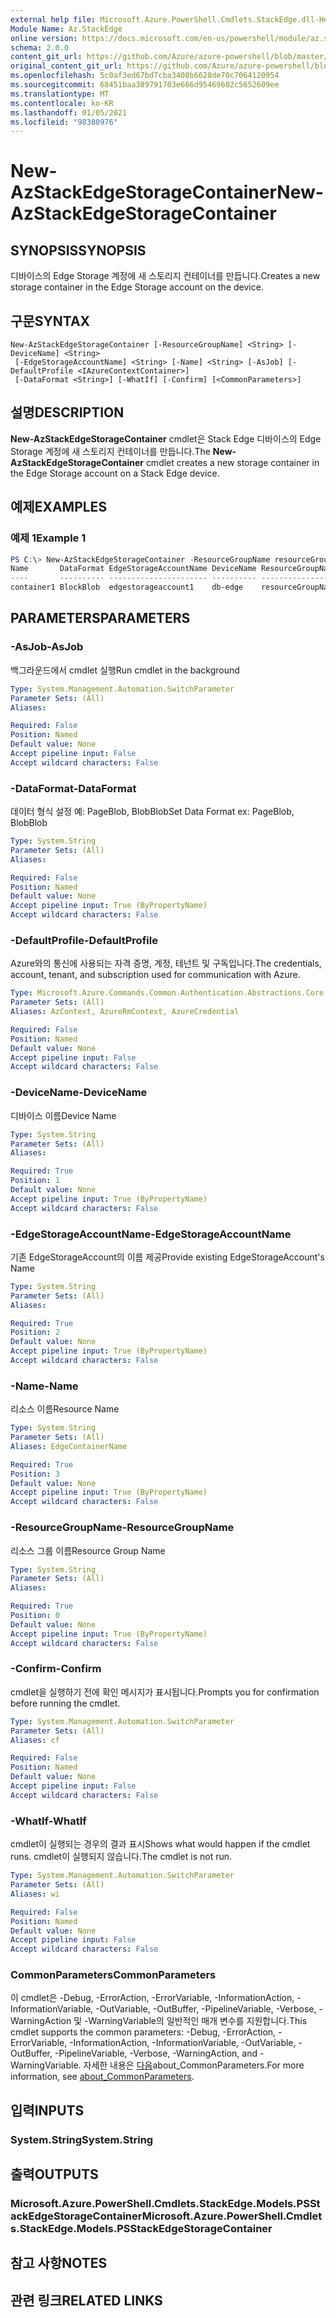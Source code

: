 ```yaml
---
external help file: Microsoft.Azure.PowerShell.Cmdlets.StackEdge.dll-Help.xml
Module Name: Az.StackEdge
online version: https://docs.microsoft.com/en-us/powershell/module/az.stackedge/new-azstackedgestoragecontainer
schema: 2.0.0
content_git_url: https://github.com/Azure/azure-powershell/blob/master/src/StackEdge/StackEdge/help/New-AzStackEdgeStorageContainer.md
original_content_git_url: https://github.com/Azure/azure-powershell/blob/master/src/StackEdge/StackEdge/help/New-AzStackEdgeStorageContainer.md
ms.openlocfilehash: 5c0af3ed67bd7cba3408b6628de70c7064120954
ms.sourcegitcommit: 68451baa389791703e666d95469602c5652609ee
ms.translationtype: MT
ms.contentlocale: ko-KR
ms.lasthandoff: 01/05/2021
ms.locfileid: "98380976"
---
```

# <span data-ttu-id="f7cd4-101">New-AzStackEdgeStorageContainer</span><span class="sxs-lookup"><span data-stu-id="f7cd4-101">New-AzStackEdgeStorageContainer</span></span>

## <span data-ttu-id="f7cd4-102">SYNOPSIS</span><span class="sxs-lookup"><span data-stu-id="f7cd4-102">SYNOPSIS</span></span>
<span data-ttu-id="f7cd4-103">디바이스의 Edge Storage 계정에 새 스토리지 컨테이너를 만듭니다.</span><span class="sxs-lookup"><span data-stu-id="f7cd4-103">Creates a new storage container in the Edge Storage account on the device.</span></span>

## <span data-ttu-id="f7cd4-104">구문</span><span class="sxs-lookup"><span data-stu-id="f7cd4-104">SYNTAX</span></span>

```
New-AzStackEdgeStorageContainer [-ResourceGroupName] <String> [-DeviceName] <String>
 [-EdgeStorageAccountName] <String> [-Name] <String> [-AsJob] [-DefaultProfile <IAzureContextContainer>]
 [-DataFormat <String>] [-WhatIf] [-Confirm] [<CommonParameters>]
```

## <span data-ttu-id="f7cd4-105">설명</span><span class="sxs-lookup"><span data-stu-id="f7cd4-105">DESCRIPTION</span></span>
<span data-ttu-id="f7cd4-106">**New-AzStackEdgeStorageContainer** cmdlet은 Stack Edge 디바이스의 Edge Storage 계정에 새 스토리지 컨테이너를 만듭니다.</span><span class="sxs-lookup"><span data-stu-id="f7cd4-106">The **New-AzStackEdgeStorageContainer** cmdlet creates a new storage container in the Edge Storage account on a Stack Edge device.</span></span>

## <span data-ttu-id="f7cd4-107">예제</span><span class="sxs-lookup"><span data-stu-id="f7cd4-107">EXAMPLES</span></span>

### <span data-ttu-id="f7cd4-108">예제 1</span><span class="sxs-lookup"><span data-stu-id="f7cd4-108">Example 1</span></span>
```powershell
PS C:\> New-AzStackEdgeStorageContainer -ResourceGroupName resourceGroupName -DeviceName db-edge -EdgeStorageAccountName edgestorageaccount1 -Name edgecontainer1 -DataFormat BlockBlob
Name       DataFormat EdgeStorageAccountName DeviceName ResourceGroupName
----       ---------- ---------------------- ---------- -----------------
container1 BlockBlob  edgestorageaccount1    db-edge    resourceGroupName
```

## <span data-ttu-id="f7cd4-109">PARAMETERS</span><span class="sxs-lookup"><span data-stu-id="f7cd4-109">PARAMETERS</span></span>

### <span data-ttu-id="f7cd4-110">-AsJob</span><span class="sxs-lookup"><span data-stu-id="f7cd4-110">-AsJob</span></span>
<span data-ttu-id="f7cd4-111">백그라운드에서 cmdlet 실행</span><span class="sxs-lookup"><span data-stu-id="f7cd4-111">Run cmdlet in the background</span></span>

```yaml
Type: System.Management.Automation.SwitchParameter
Parameter Sets: (All)
Aliases:

Required: False
Position: Named
Default value: None
Accept pipeline input: False
Accept wildcard characters: False
```

### <span data-ttu-id="f7cd4-112">-DataFormat</span><span class="sxs-lookup"><span data-stu-id="f7cd4-112">-DataFormat</span></span>
<span data-ttu-id="f7cd4-113">데이터 형식 설정 예: PageBlob, BlobBlob</span><span class="sxs-lookup"><span data-stu-id="f7cd4-113">Set Data Format ex: PageBlob, BlobBlob</span></span>

```yaml
Type: System.String
Parameter Sets: (All)
Aliases:

Required: False
Position: Named
Default value: None
Accept pipeline input: True (ByPropertyName)
Accept wildcard characters: False
```

### <span data-ttu-id="f7cd4-114">-DefaultProfile</span><span class="sxs-lookup"><span data-stu-id="f7cd4-114">-DefaultProfile</span></span>
<span data-ttu-id="f7cd4-115">Azure와의 통신에 사용되는 자격 증명, 계정, 테넌트 및 구독입니다.</span><span class="sxs-lookup"><span data-stu-id="f7cd4-115">The credentials, account, tenant, and subscription used for communication with Azure.</span></span>

```yaml
Type: Microsoft.Azure.Commands.Common.Authentication.Abstractions.Core.IAzureContextContainer
Parameter Sets: (All)
Aliases: AzContext, AzureRmContext, AzureCredential

Required: False
Position: Named
Default value: None
Accept pipeline input: False
Accept wildcard characters: False
```

### <span data-ttu-id="f7cd4-116">-DeviceName</span><span class="sxs-lookup"><span data-stu-id="f7cd4-116">-DeviceName</span></span>
<span data-ttu-id="f7cd4-117">디바이스 이름</span><span class="sxs-lookup"><span data-stu-id="f7cd4-117">Device Name</span></span>

```yaml
Type: System.String
Parameter Sets: (All)
Aliases:

Required: True
Position: 1
Default value: None
Accept pipeline input: True (ByPropertyName)
Accept wildcard characters: False
```

### <span data-ttu-id="f7cd4-118">-EdgeStorageAccountName</span><span class="sxs-lookup"><span data-stu-id="f7cd4-118">-EdgeStorageAccountName</span></span>
<span data-ttu-id="f7cd4-119">기존 EdgeStorageAccount의 이름 제공</span><span class="sxs-lookup"><span data-stu-id="f7cd4-119">Provide existing EdgeStorageAccount's Name</span></span>

```yaml
Type: System.String
Parameter Sets: (All)
Aliases:

Required: True
Position: 2
Default value: None
Accept pipeline input: True (ByPropertyName)
Accept wildcard characters: False
```

### <span data-ttu-id="f7cd4-120">-Name</span><span class="sxs-lookup"><span data-stu-id="f7cd4-120">-Name</span></span>
<span data-ttu-id="f7cd4-121">리소스 이름</span><span class="sxs-lookup"><span data-stu-id="f7cd4-121">Resource Name</span></span>

```yaml
Type: System.String
Parameter Sets: (All)
Aliases: EdgeContainerName

Required: True
Position: 3
Default value: None
Accept pipeline input: True (ByPropertyName)
Accept wildcard characters: False
```

### <span data-ttu-id="f7cd4-122">-ResourceGroupName</span><span class="sxs-lookup"><span data-stu-id="f7cd4-122">-ResourceGroupName</span></span>
<span data-ttu-id="f7cd4-123">리소스 그룹 이름</span><span class="sxs-lookup"><span data-stu-id="f7cd4-123">Resource Group Name</span></span>

```yaml
Type: System.String
Parameter Sets: (All)
Aliases:

Required: True
Position: 0
Default value: None
Accept pipeline input: True (ByPropertyName)
Accept wildcard characters: False
```

### <span data-ttu-id="f7cd4-124">-Confirm</span><span class="sxs-lookup"><span data-stu-id="f7cd4-124">-Confirm</span></span>
<span data-ttu-id="f7cd4-125">cmdlet을 실행하기 전에 확인 메시지가 표시됩니다.</span><span class="sxs-lookup"><span data-stu-id="f7cd4-125">Prompts you for confirmation before running the cmdlet.</span></span>

```yaml
Type: System.Management.Automation.SwitchParameter
Parameter Sets: (All)
Aliases: cf

Required: False
Position: Named
Default value: None
Accept pipeline input: False
Accept wildcard characters: False
```

### <span data-ttu-id="f7cd4-126">-WhatIf</span><span class="sxs-lookup"><span data-stu-id="f7cd4-126">-WhatIf</span></span>
<span data-ttu-id="f7cd4-127">cmdlet이 실행되는 경우의 결과 표시</span><span class="sxs-lookup"><span data-stu-id="f7cd4-127">Shows what would happen if the cmdlet runs.</span></span> <span data-ttu-id="f7cd4-128">cmdlet이 실행되지 않습니다.</span><span class="sxs-lookup"><span data-stu-id="f7cd4-128">The cmdlet is not run.</span></span>

```yaml
Type: System.Management.Automation.SwitchParameter
Parameter Sets: (All)
Aliases: wi

Required: False
Position: Named
Default value: None
Accept pipeline input: False
Accept wildcard characters: False
```

### <span data-ttu-id="f7cd4-129">CommonParameters</span><span class="sxs-lookup"><span data-stu-id="f7cd4-129">CommonParameters</span></span>
<span data-ttu-id="f7cd4-130">이 cmdlet은 -Debug, -ErrorAction, -ErrorVariable, -InformationAction, -InformationVariable, -OutVariable, -OutBuffer, -PipelineVariable, -Verbose, -WarningAction 및 -WarningVariable의 일반적인 매개 변수를 지원합니다.</span><span class="sxs-lookup"><span data-stu-id="f7cd4-130">This cmdlet supports the common parameters: -Debug, -ErrorAction, -ErrorVariable, -InformationAction, -InformationVariable, -OutVariable, -OutBuffer, -PipelineVariable, -Verbose, -WarningAction, and -WarningVariable.</span></span> <span data-ttu-id="f7cd4-131">자세한 내용은 [다음](http://go.microsoft.com/fwlink/?LinkID=113216)about_CommonParameters.</span><span class="sxs-lookup"><span data-stu-id="f7cd4-131">For more information, see [about_CommonParameters](http://go.microsoft.com/fwlink/?LinkID=113216).</span></span>

## <span data-ttu-id="f7cd4-132">입력</span><span class="sxs-lookup"><span data-stu-id="f7cd4-132">INPUTS</span></span>

### <span data-ttu-id="f7cd4-133">System.String</span><span class="sxs-lookup"><span data-stu-id="f7cd4-133">System.String</span></span>

## <span data-ttu-id="f7cd4-134">출력</span><span class="sxs-lookup"><span data-stu-id="f7cd4-134">OUTPUTS</span></span>

### <span data-ttu-id="f7cd4-135">Microsoft.Azure.PowerShell.Cmdlets.StackEdge.Models.PSStackEdgeStorageContainer</span><span class="sxs-lookup"><span data-stu-id="f7cd4-135">Microsoft.Azure.PowerShell.Cmdlets.StackEdge.Models.PSStackEdgeStorageContainer</span></span>

## <span data-ttu-id="f7cd4-136">참고 사항</span><span class="sxs-lookup"><span data-stu-id="f7cd4-136">NOTES</span></span>

## <span data-ttu-id="f7cd4-137">관련 링크</span><span class="sxs-lookup"><span data-stu-id="f7cd4-137">RELATED LINKS</span></span>

